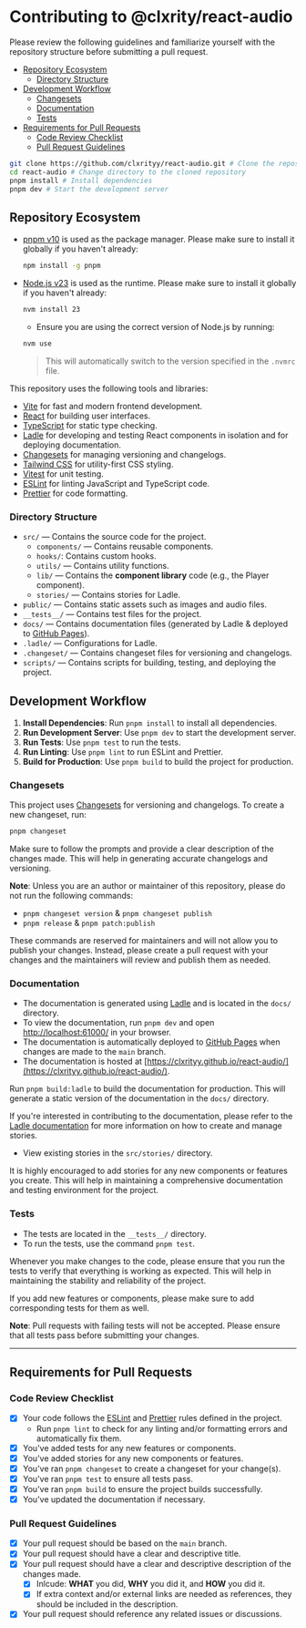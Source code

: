 # Contributing to @clxrity/react-audio

Please review the following guidelines and familiarize yourself with the repository structure before submitting a pull request.

- [Repository Ecosystem](#repository-ecosystem)
  - [Directory Structure](#directory-structure)
- [Development Workflow](#development-workflow)
  - [Changesets](#changesets)
  - [Documentation](#documentation)
  - [Tests](#tests)
- [Requirements for Pull Requests](#requirements-for-pull-requests)
  - [Code Review Checklist](#code-review-checklist)
  - [Pull Request Guidelines](#pull-request-guidelines)

```bash
git clone https://github.com/clxrityy/react-audio.git # Clone the repository
cd react-audio # Change directory to the cloned repository
pnpm install # Install dependencies
pnpm dev # Start the development server
```

## Repository Ecosystem

- [pnpm v10](https://pnpm.io/) is used as the package manager. Please make sure to install it globally if you haven't already:
  ```bash
  npm install -g pnpm
  ```
- [Node.js v23](https://nodejs.org/en/) is used as the runtime. Please make sure to install it globally if you haven't already:
  ```bash
  nvm install 23
  ```
  - Ensure you are using the correct version of Node.js by running:
  ```bash
  nvm use
  ```
  > This will automatically switch to the version specified in the `.nvmrc` file.

This repository uses the following tools and libraries:

- [Vite](https://vite.dev/) for fast and modern frontend development.
- [React](https://reactjs.org/) for building user interfaces.
- [TypeScript](https://www.typescriptlang.org/) for static type checking.
- [Ladle](https://ladle.dev/) for developing and testing React components in isolation and for deploying documentation.
- [Changesets](https://github.com/changesets/changesets) for managing versioning and changelogs.
- [Tailwind CSS](https://tailwindcss.com/) for utility-first CSS styling.
- [Vitest](https://vitest.dev/) for unit testing.
- [ESLint](https://eslint.org/) for linting JavaScript and TypeScript code.
- [Prettier](https://prettier.io/) for code formatting.

### Directory Structure

- `src/` — Contains the source code for the project.
  - `components/` — Contains reusable components.
  - `hooks/`: Contains custom hooks.
  - `utils/` — Contains utility functions.
  - `lib/` — Contains the **component library** code (e.g., the Player component).
  - `stories/` — Contains stories for Ladle.
- `public/` — Contains static assets such as images and audio files.
- `__tests__/` — Contains test files for the project.
- `docs/` — Contains documentation files (generated by Ladle & deployed to [GitHub Pages](https://pages.github.com/)).
- `.ladle/` — Configurations for Ladle.
- `.changeset/` — Contains changeset files for versioning and changelogs.
- `scripts/` — Contains scripts for building, testing, and deploying the project.

## Development Workflow

1. **Install Dependencies**: Run `pnpm install` to install all dependencies.
2. **Run Development Server**: Use `pnpm dev` to start the development server.
3. **Run Tests**: Use `pnpm test` to run the tests.
4. **Run Linting**: Use `pnpm lint` to run ESLint and Prettier.
5. **Build for Production**: Use `pnpm build` to build the project for production.

### Changesets

This project uses [Changesets](https://github.com/changesets/changesets) for versioning and changelogs. To create a new changeset, run:

```bash
pnpm changeset
```

Make sure to follow the prompts and provide a clear description of the changes made. This will help in generating accurate changelogs and versioning.

**Note**: Unless you are an author or maintainer of this repository, please do not run the following commands:

- `pnpm changeset version` & `pnpm changeset publish`
- `pnpm release` & `pnpm patch:publish`

These commands are reserved for maintainers and will not allow you to publish your changes. Instead, please create a pull request with your changes and the maintainers will review and publish them as needed.

### Documentation

- The documentation is generated using [Ladle](https://ladle.dev/) and is located in the `docs/` directory.
- To view the documentation, run `pnpm dev` and open [http://localhost:61000/](http://localhost:61000/) in your browser.
- The documentation is automatically deployed to [GitHub Pages](https://pages.github.com/) when changes are made to the `main` branch.
- The documentation is hosted at [https://clxrityy.github.io/react-audio/](https://clxrityy.github.io/react-audio/).

Run `pnpm build:ladle` to build the documentation for production. This will generate a static version of the documentation in the `docs/` directory.

If you're interested in contributing to the documentation, please refer to the [Ladle documentation](https://ladle.dev/docs) for more information on how to create and manage stories.

- View existing stories in the `src/stories/` directory.

It is highly encouraged to add stories for any new components or features you create. This will help in maintaining a comprehensive documentation and testing environment for the project.

### Tests

- The tests are located in the `__tests__/` directory.
- To run the tests, use the command `pnpm test`.

Whenever you make changes to the code, please ensure that you run the tests to verify that everything is working as expected. This will help in maintaining the stability and reliability of the project.

If you add new features or components, please make sure to add corresponding tests for them as well.

**Note**: Pull requests with failing tests will not be accepted. Please ensure that all tests pass before submitting your changes.

---

## Requirements for Pull Requests

### Code Review Checklist

- [x] Your code follows the [ESLint](https://eslint.org/) and [Prettier](https://prettier.io/) rules defined in the project.
  - Run `pnpm lint` to check for any linting and/or formatting errors and automatically fix them.
- [x] You've added tests for any new features or components.
- [x] You've added stories for any new components or features.
- [x] You've ran `pnpm changeset` to create a changeset for your change(s).
- [x] You've ran `pnpm test` to ensure all tests pass.
- [x] You've ran `pnpm build` to ensure the project builds successfully.
- [x] You've updated the documentation if necessary.

### Pull Request Guidelines

- [x] Your pull request should be based on the `main` branch.
- [x] Your pull request should have a clear and descriptive title.
- [x] Your pull request should have a clear and descriptive description of the changes made.
  - [x] Inlcude: **WHAT** you did, **WHY** you did it, and **HOW** you did it.
  - [x] If extra context and/or external links are needed as references, they should be included in the description.
- [x] Your pull request should reference any related issues or discussions.
